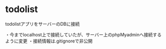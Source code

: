 # todolist
todolistアプリをサーバーのDBに接続

・今までlocalhost上で接続していたが、サーバー上のphpMyadminへ接続するように変更
・接続情報は.gitignoreで非公開
